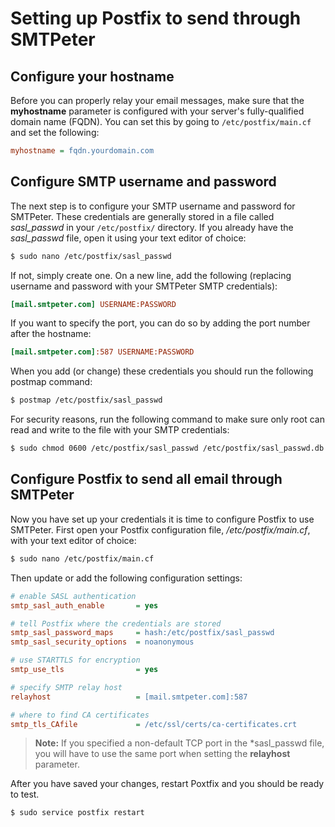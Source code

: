 # Setting up Postfix to send through SMTPeter

## Configure your hostname

Before you can properly relay your email messages, make sure that
the **myhostname** parameter is configured with your
server's fully-qualified domain name (FQDN). You can set this by
going to `/etc/postfix/main.cf` and set the following:

```ini
myhostname = fqdn.yourdomain.com
```

## Configure SMTP username and password

The next step is to configure your SMTP username and password for
SMTPeter. These credentials are generally stored in a file called
*sasl_passwd* in your `/etc/postfix/` directory. If you already have
the *sasl_passwd* file, open it using your text editor of choice:

```bash
$ sudo nano /etc/postfix/sasl_passwd
```

If not, simply create one. On a new line, add the following (replacing
username and password with your SMTPeter SMTP credentials):

```ini
[mail.smtpeter.com] USERNAME:PASSWORD
```

If you want to specify the port, you can do so by adding the port number
after the hostname:

```ini
[mail.smtpeter.com]:587 USERNAME:PASSWORD
```

When you add (or change) these credentials you should run the following
postmap command:

```bash
$ postmap /etc/postfix/sasl_passwd
```

For security reasons, run the following command to make sure
only root can read and write to the file with your SMTP credentials: 

```bash
$ sudo chmod 0600 /etc/postfix/sasl_passwd /etc/postfix/sasl_passwd.db
```

## Configure Postfix to send all email through SMTPeter

Now you have set up your credentials it is time to configure Postfix
to use SMTPeter. First open your Postfix configuration file, */etc/postfix/main.cf*, with your text editor of choice:

```bash
$ sudo nano /etc/postfix/main.cf
```

Then update or add the following configuration settings:

```ini
# enable SASL authentication
smtp_sasl_auth_enable       = yes

# tell Postfix where the credentials are stored
smtp_sasl_password_maps     = hash:/etc/postfix/sasl_passwd 
smtp_sasl_security_options  = noanonymous

# use STARTTLS for encryption
smtp_use_tls                = yes 

# specify SMTP relay host
relayhost                   = [mail.smtpeter.com]:587

# where to find CA certificates
smtp_tls_CAfile             = /etc/ssl/certs/ca-certificates.crt
```

 > **Note:** If you specified a non-default TCP port in the *sasl_passwd file, you will have
    to use the same port when setting the **relayhost** parameter.

After you have saved your changes, restart Poxtfix and you 
should be ready to test. 

```bash
$ sudo service postfix restart
```

<!---
### configure Postfix to only send certain emails through SMTPeter

@todo
-->
